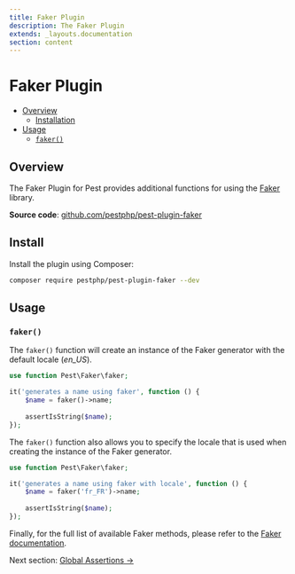 ```yaml
---
title: Faker Plugin
description: The Faker Plugin
extends: _layouts.documentation
section: content
---
```


# Faker Plugin

- [Overview](#overview)
	- [Installation](#installation)
- [Usage](#usage)
    - [`faker()`](#faker)

<a name="overview"></a>
## Overview

The Faker Plugin for Pest provides additional functions for using the [Faker](https://github.com/FakerPHP/Faker) library.

**Source code**: [github.com/pestphp/pest-plugin-faker](https://github.com/pestphp/pest-plugin-faker)

<a name="install"></a>
## Install

Install the plugin using Composer:

```bash
composer require pestphp/pest-plugin-faker --dev
```

<a name="usage"></a>
## Usage

<a name="faker"></a>
### `faker()`

The `faker()` function will create an instance of the Faker generator with the default locale (*en_US*).

```php
use function Pest\Faker\faker;

it('generates a name using faker', function () {
    $name = faker()->name;
    
    assertIsString($name);
});
```

The `faker()` function also allows you to specify the locale that is used when
creating the instance of the Faker generator.

```php
use function Pest\Faker\faker;

it('generates a name using faker with locale', function () {
    $name = faker('fr_FR')->name;
    
    assertIsString($name);
});
```

Finally, for the full list of available Faker methods, please refer to the [Faker documentation](https://github.com/FakerPHP/Faker#formatters).

Next section: [Global Assertions →](/docs/plugins/global-assertions)
